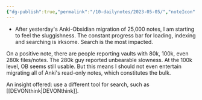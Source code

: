 ```yaml
---
{"dg-publish":true,"permalink":"/10-dailynotes/2023-05-05/","noteIcon":"2","created":"","updated":""}
---
```


- After yesterday's Anki-Obsidian migration of 25,000 notes, I am starting to feel the sluggishness. The constant progress bar for loading, indexing and searching is irksome. Search is the most impacted.

On a positive note, there are people reporting vaults with 80k, 100k, even 280k files/notes. The 280k guy reported unbearable slowness. At the 100k level, OB seems still usable. But this means I should not even entertain migrating all of Anki's read-only notes, which constitutes the bulk.

An insight offered: use a different tool for search, such as [[DEVONthink\|DEVONthink]].